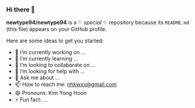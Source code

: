 ### Hi there 👋


**newtype94/newtype94** is a ✨ _special_ ✨ repository because its `README.md` (this file) appears on your GitHub profile.

Here are some ideas to get you started:

- 🔭 I’m currently working on ...
- 🌱 I’m currently learning ...
- 👯 I’m looking to collaborate on ...
- 🤔 I’m looking for help with ...
- 💬 Ask me about ...
- 📫 How to reach me: nhkwxx@gmail.com
- 😄 Pronouns: Kim Yong Hoon
- ⚡ Fun fact: ...

